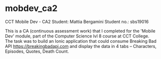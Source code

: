 # mobdev_ca2
CCT Mobile Dev - CA2
Student: Mattia Bergamini
Student no.: sbs19016

This is a CA (continuous assessment work) that I completed for the 'Mobile Dev' module, part of the Computer Science lvl 8 course at CCT College.
The task was to build an Ionic application that could consume Breaking Bad API https://breakingbadapi.com and display the data in 4 tabs – Characters, Episodes, Quotes, Death Count. 
